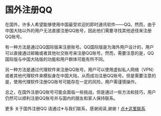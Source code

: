 # 国外注册QQ

在国外，许多人希望能够使用中国最受欢迎的即时通讯软件——QQ。然而，由于中国大陆以外的用户无法直接注册QQ账号，因此他们需要寻找其他途径来注册QQ账号。

有一种方法是通过QQ国际版来注册账号。QQ国际版是为海外用户设计的，用户可以直接通过邮箱或者其他社交账号来注册QQ账号。然而，需要注意的是，QQ国际版与中国大陆版的功能和用户群体可能有所不同。

另一种方法是通过代理软件来注册QQ账号。用户可以使用虚拟私人网络（VPN）或者其他代理软件来模拟身在中国大陆，从而成功注册QQ账号。但是需要注意的是，使用代理软件注册QQ账号可能存在一定的风险，用户需谨慎操作。

总之，在国外注册QQ账号可能会面临一些挑战，但是通过一些方法和技巧，用户仍然可以顺利注册QQ账号并与国内的朋友和家人保持联系。

更多 关于国外注册QQ 请通过✈与我们联系，感谢阅读,谢谢！[点✈这里联系](https://ads.k02.cc)